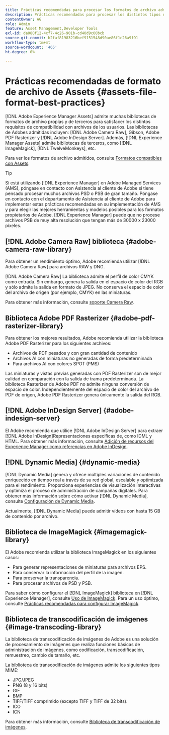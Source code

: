 ```yaml
---
title: Prácticas recomendadas para procesar los formatos de archivo admitidos
description: Prácticas recomendadas para procesar los distintos tipos de archivo admitidos mediante [!DNL Experience Manager Assets].
contentOwner: AG
role: Admin
feature: Asset Management,Developer Tools
exl-id: da080f12-4cf7-4c26-901b-cd40d9c00bcb
source-git-commit: b2faf81983216bef9151548d90ae86f1c26a9f91
workflow-type: tm+mt
source-wordcount: '465'
ht-degree: 0%

---
```


# Prácticas recomendadas de formato de archivo de Assets {#assets-file-format-best-practices}

[!DNL Adobe Experience Manager Assets] admite muchas bibliotecas de formatos de archivo propias y de terceros para satisfacer los distintos requisitos de compatibilidad con archivos de los usuarios. Las bibliotecas de Adobes admitidas incluyen: [!DNL Adobe Camera Raw], Gibson, Adobe PDF Rasterizer y [!DNL Adobe InDesign Server]. Además, [!DNL Experience Manager Assets] admite bibliotecas de terceros, como [!DNL ImageMagick], [!DNL TwelveMonkeys], etc.

Para ver los formatos de archivo admitidos, consulte [Formatos compatibles con Assets](/help/assets/assets-formats.md).

>[!TIP]
>
>Si está utilizando [!DNL Experience Manager] en Adobe Managed Services (AMS), póngase en contacto con Asistencia al cliente de Adobe si tiene pensado procesar muchos archivos PSD o PSB de gran tamaño. Póngase en contacto con el departamento de Asistencia al cliente de Adobe para implementar estas prácticas recomendadas en su implementación de AMS y para elegir las mejores herramientas y modelos posibles para los formatos propietarios de Adobe. [!DNL Experience Manager] puede que no procese archivos PSB de muy alta resolución que tengan más de 30000 x 23000 píxeles.

## [!DNL Adobe Camera Raw] biblioteca {#adobe-camera-raw-library}

Para obtener un rendimiento óptimo, Adobe recomienda utilizar [!DNL Adobe Camera Raw] para archivos RAW y DNG.

[!DNL Adobe Camera Raw] La biblioteca admite el perfil de color CMYK como entrada. Sin embargo, genera la salida en el espacio de color del RGB y sólo admite la salida en formato de JPEG. No conserva el espacio de color del archivo de origen (por ejemplo, CMYK) en las miniaturas.

Para obtener más información, consulte [soporte Camera Raw](/help/assets/camera-raw.md).

## Biblioteca Adobe PDF Rasterizer {#adobe-pdf-rasterizer-library}

Para obtener los mejores resultados, Adobe recomienda utilizar la biblioteca Adobe PDF Rasterizer para los siguientes archivos:

* Archivos de PDF pesados y con gran cantidad de contenido
* Archivos AI con miniaturas no generadas de forma predeterminada
* Para archivos AI con colores SPOT (PMS)

Las miniaturas y vistas previas generadas con PDF Rasterizer son de mejor calidad en comparación con la salida de trama predeterminada. La biblioteca Rasterizer de Adobe PDF no admite ninguna conversión de espacio de color. Independientemente del espacio de color del archivo de PDF de origen, Adobe PDF Rasterizer genera únicamente la salida del RGB.

## [!DNL Adobe InDesign Server] {#adobe-indesign-server}

El Adobe recomienda que utilice [!DNL Adobe InDesign Server] para extraer [!DNL Adobe InDesign]Representaciones específicas de, como IDML y HTML. Para obtener más información, consulte [Adición de recursos del Experience Manager como referencias en Adobe InDesign](/help/assets/managing-linked-subassets.md#refai).

## [!DNL Dynamic Media] {#dynamic-media}

[!DNL Dynamic Media] genera y ofrece múltiples variaciones de contenido enriquecido en tiempo real a través de su red global, escalable y optimizada para el rendimiento. Proporciona experiencias de visualización interactivas y optimiza el proceso de administración de campañas digitales. Para obtener más información sobre cómo activar [!DNL Dynamic Media], consulte [Configuración de Dynamic Media](/help/assets/config-dynamic.md).

Actualmente, [!DNL Dynamic Media] puede admitir vídeos con hasta 15 GB de contenido por archivo.

## Biblioteca de ImageMagick {#imagemagick-library}

El Adobe recomienda utilizar la biblioteca ImageMagick en los siguientes casos:

* Para generar representaciones de miniaturas para archivos EPS.
* Para conservar la información del perfil de la imagen.
* Para preservar la transparencia.
* Para procesar archivos de PSD y PSB.

Para saber cómo configurar el [!DNL ImageMagick] biblioteca en [!DNL Experience Manager], consulte [Uso de ImageMagick](/help/assets/media-handlers.md#an-example-using-imagemagick). Para un uso óptimo, consulte [Prácticas recomendadas para configurar ImageMagick](/help/assets/best-practices-for-imagemagick.md).

## Biblioteca de transcodificación de imágenes {#image-transcoding-library}

La biblioteca de transcodificación de imágenes de Adobe es una solución de procesamiento de imágenes que realiza funciones básicas de administración de imágenes, como codificación, transcodificación, remuestreo, cambio de tamaño, etc.

La biblioteca de transcodificación de imágenes admite los siguientes tipos MIME:

* JPG/JPEG
* PNG (8 y 16 bits)
* GIF
* BMP
* TIFF/TIFF comprimido (excepto TIFF y TIFF de 32 bits).
* ICO
* ICN

Para obtener más información, consulte [Biblioteca de transcodificación de imágenes](/help/assets/imaging-transcoding-library.md).
